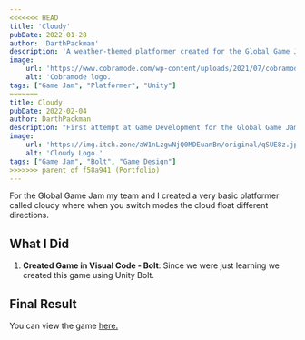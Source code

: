 ```yaml
---
<<<<<<< HEAD
title: 'Cloudy'
pubDate: 2022-01-28
author: 'DarthPackman'
description: 'A weather-themed platformer created for the Global Game Jam 2022.'
image:
    url: 'https://www.cobramode.com/wp-content/uploads/2021/07/cobramode-logo-website-big-1024x550.png'
    alt: 'Cobramode logo.'
tags: ["Game Jam", "Platformer", "Unity"]
=======
title: Cloudy
pubDate: 2022-02-04
author: DarthPackman
description: "First attempt at Game Development for the Global Game Jam."
image:
    url: 'https://img.itch.zone/aW1nLzgwNjQ0MDEuanBn/original/qSUE8z.jpg'
    alt: 'Cloudy Logo.'
tags: ["Game Jam", "Bolt", "Game Design"]
>>>>>>> parent of f58a941 (Portfolio)
---
```


For the Global Game Jam my team and I created a very basic platformer called cloudy where when you switch modes the cloud float different directions.

## What I Did

1. **Created Game in Visual Code - Bolt**: Since we were just learning we created this game using Unity Bolt.

## Final Result

You can view the game <a href="https://darthpackman.itch.io/cloudy" target="_blank">here.</a>